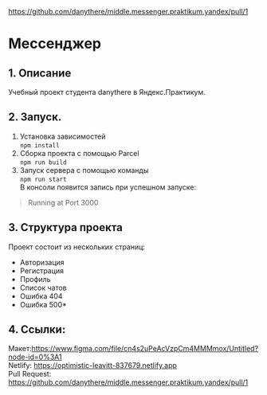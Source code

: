 https://github.com/danythere/middle.messenger.praktikum.yandex/pull/1
# Мессенджер
## 1. Описание
Учебный проект студента danythere в Яндекс.Практикум. 
## 2. Запуск.
1. Установка зависимостей  
 ````npm install````
2. Сборка проекта с помощью Parcel  
````npm run build ````
3. Запуск сервера с помощью команды  
````npm run start````  
В консоли появится запись при успешном запуске:  
>Running at Port 3000
## 3. Структура проекта
Проект состоит из нескольких страниц:
* Авторизация
* Регистрация
* Профиль
* Список чатов
* Ошибка 404
* Ошибка 500*

## 4. Ссылки:
Макет:https://www.figma.com/file/cn4s2uPeAcVzpCm4MMMmox/Untitled?node-id=0%3A1  
Netlify: https://optimistic-leavitt-837679.netlify.app  
Pull Request: https://github.com/danythere/middle.messenger.praktikum.yandex/pull/1
